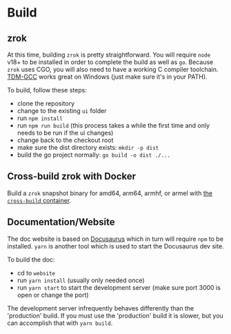 # Build

## zrok

At this time, building `zrok` is pretty straightforward. You will require `node` v18+ to be installed in order to complete the build as well as `go`. Because `zrok` uses CGO, you will also need to have a working C compiler toolchain. [TDM-GCC](https://jmeubank.github.io/tdm-gcc/download/) works great on Windows (just make sure it's in your PATH).

To build, follow these steps:

* clone the repository
* change to the existing `ui` folder
* run `npm install`
* run `npm run build` (this process takes a while the first time and only needs to be run if the ui changes)
* change back to the checkout root
* make sure the dist directory exists: `mkdir -p dist`
* build the go project normally: `go build -o dist ./...`

## Cross-build zrok with Docker

Build a `zrok` snapshot binary for amd64, arm64, armhf, or armel with [the `cross-build` container](./docker/images/cross-build/README.md).

## Documentation/Website

The doc website is based on [Docusaurus](https://docusaurus.io/) which in turn will require `npm` to be installed. `yarn`
is another tool which is used to start the Docusaurus dev site.

To build the doc:

* cd to `website`
* run `yarn install` (usually only needed once)
* run `yarn start` to start the development server (make sure port 3000 is open or change the port)

The development server infrequently behaves differently than the 'production' build. If you must use the 'production'
build it is slower, but you can accomplish that with `yarn build`.
